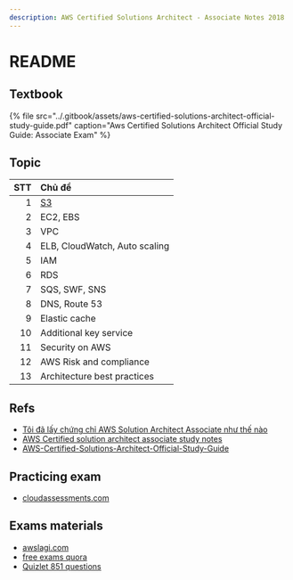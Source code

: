 ```yaml
---
description: AWS Certified Solutions Architect - Associate Notes 2018
---
```


# README

## Textbook

{% file src="../.gitbook/assets/aws-certified-solutions-architect-official-study-guide.pdf" caption="Aws Certified Solutions Architect Official Study Guide: Associate Exam" %}

## Topic

| STT | Chủ đề |
| ---: | :--- |
| 1 | [S3](https://books.qmau.me/acsa/s3) |
| 2 | EC2, EBS |
| 3 | VPC |
| 4 | ELB, CloudWatch, Auto scaling |
| 5 | IAM |
| 6 | RDS |
| 7 | SQS, SWF, SNS |
| 8 | DNS, Route 53 |
| 9 | Elastic cache |
| 10 | Additional key service |
| 11 | Security on AWS |
| 12 | AWS Risk and compliance |
| 13 | Architecture best practices |

## Refs

* [Tôi đã lấy chứng chỉ AWS Solution Architect Associate như thế nào](http://notcuder.com/toi-da-lay-chung-chi-aws-solutions-architect-associate-nhu-the-nao/)
* [AWS Certified solution architect associate study notes](http://mistwire.com/2016/05/aws-certified-solutions-architect-associate-study-notes/)
* [AWS-Certified-Solutions-Architect-Official-Study-Guide](./AWS-Certified-Solutions-Architect-Official-Study-Guide.pdf)

## Practicing exam

* [cloudassessments.com](https://www.cloudassessments.com/c/#/dashboard)

## Exams materials

* [awslagi.com](https://awslagi.com)
* [free exams quora](https://www.quora.com/Where-can-I-get-free-sample-questions-for-AWS-certification-exams)
* [Quizlet 851 questions](https://quizlet.com/194513754/aws-certified-solutions-architect-associate-practice-questions-flash-cards/)

